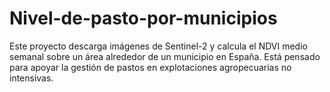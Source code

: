 # Nivel-de-pasto-por-municipios
Este proyecto descarga imágenes de Sentinel-2 y calcula el NDVI medio semanal sobre un área alrededor de un municipio en España. Está pensado para apoyar la gestión de pastos en explotaciones agropecuarias no intensivas.
